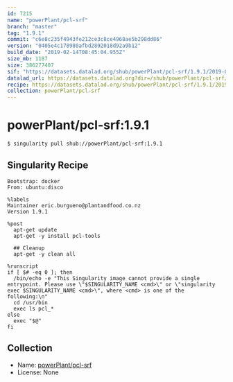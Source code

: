 ```yaml
---
id: 7215
name: "powerPlant/pcl-srf"
branch: "master"
tag: "1.9.1"
commit: "c6e8c235f4943fe212ce3c8ce4968ae5b298dd86"
version: "0405e4c178980afbd2892018d92a9b12"
build_date: "2019-02-14T08:45:04.955Z"
size_mb: 1187
size: 386277407
sif: "https://datasets.datalad.org/shub/powerPlant/pcl-srf/1.9.1/2019-02-14-c6e8c235-0405e4c1/0405e4c178980afbd2892018d92a9b12.simg"
datalad_url: https://datasets.datalad.org?dir=/shub/powerPlant/pcl-srf/1.9.1/2019-02-14-c6e8c235-0405e4c1/
recipe: https://datasets.datalad.org/shub/powerPlant/pcl-srf/1.9.1/2019-02-14-c6e8c235-0405e4c1/Singularity
collection: powerPlant/pcl-srf
---
```


# powerPlant/pcl-srf:1.9.1

```bash
$ singularity pull shub://powerPlant/pcl-srf:1.9.1
```

## Singularity Recipe

```singularity
Bootstrap: docker
From: ubuntu:disco

%labels
Maintainer eric.burgueno@plantandfood.co.nz
Version 1.9.1

%post
  apt-get update
  apt-get -y install pcl-tools
  
  ## Cleanup
  apt-get -y clean all

%runscript
if [ $# -eq 0 ]; then
  /bin/echo -e "This Singularity image cannot provide a single entrypoint. Please use \"$SINGULARITY_NAME <cmd>\" or \"singularity exec $SINGULARITY_NAME <cmd>\", where <cmd> is one of the following:\n"
  cd /usr/bin
  exec ls pcl_*
else
  exec "$@"
fi
```

## Collection

 - Name: [powerPlant/pcl-srf](https://github.com/powerPlant/pcl-srf)
 - License: None


